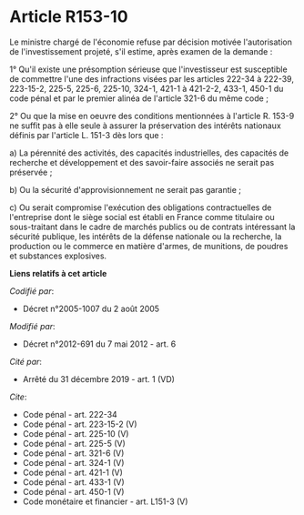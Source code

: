 # Article R153-10

Le ministre chargé de l'économie refuse par décision motivée l'autorisation de l'investissement projeté, s'il estime, après
examen de la demande : 

1° Qu'il existe une présomption sérieuse que l'investisseur est susceptible de commettre l'une des infractions visées par les
articles 222-34 à 222-39, 223-15-2, 225-5, 225-6, 225-10, 324-1, 421-1 à 421-2-2, 433-1, 450-1 du code pénal et par le
premier alinéa de l'article 321-6 du même code ; 

2° Ou que la mise en oeuvre des conditions mentionnées à l'article R. 153-9 ne suffit pas à elle seule à assurer la
préservation des intérêts nationaux définis par l'article L. 151-3 dès lors que : 

a) La pérennité des activités, des capacités industrielles, des capacités de recherche et développement et des savoir-faire
associés ne serait pas préservée ; 

b) Ou la sécurité d'approvisionnement ne serait pas garantie ; 

c) Ou serait compromise l'exécution des obligations contractuelles de l'entreprise dont le siège social est établi en France
comme titulaire ou sous-traitant dans le cadre de marchés publics ou de contrats intéressant la sécurité publique, les
intérêts de la défense nationale ou la recherche, la production ou le commerce en matière d'armes, de munitions, de poudres
et substances explosives.

**Liens relatifs à cet article**

_Codifié par_:

  - Décret n°2005-1007 du 2 août 2005

_Modifié par_:

  - Décret n°2012-691 du 7 mai 2012 - art. 6

_Cité par_:

  - Arrêté du 31 décembre 2019 - art. 1 (VD)

_Cite_:

  - Code pénal - art. 222-34
  - Code pénal - art. 223-15-2 (V)
  - Code pénal - art. 225-10 (V)
  - Code pénal - art. 225-5 (V)
  - Code pénal - art. 321-6 (V)
  - Code pénal - art. 324-1 (V)
  - Code pénal - art. 421-1 (V)
  - Code pénal - art. 433-1 (V)
  - Code pénal - art. 450-1 (V)
  - Code monétaire et financier - art. L151-3 (V)

